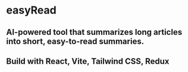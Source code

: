 # easyRead

<h2>AI-powered tool that summarizes long articles into short, easy-to-read summaries.<h2>
  
<p>Build with React, Vite, Tailwind CSS, Redux<p>
